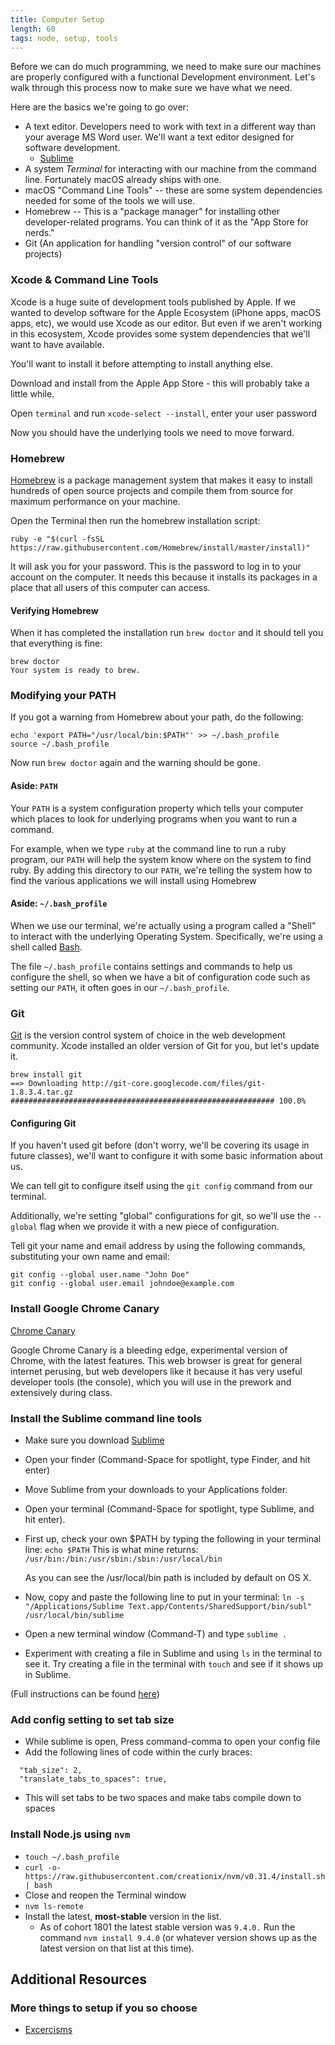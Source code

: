 ```yaml
---
title: Computer Setup
length: 60
tags: node, setup, tools
---
```


Before we can do much programming, we need to make sure our machines are properly configured with a functional Development environment. Let's walk through this process now to make sure we have what we need.

Here are the basics we're going to go over:

- A text editor. Developers need to work with text in a different way than your average MS Word user. We'll want a text editor designed for software development.
  - [Sublime](https://www.sublimetext.com/)
- A system _Terminal_ for interacting with our machine from the command line. Fortunately macOS already ships with one.
- macOS "Command Line Tools" -- these are some system dependencies needed for some of the tools we will use.
- Homebrew -- This is a "package manager" for installing other developer-related programs. You can think of it as the "App Store for nerds."
- Git (An application for handling "version control" of our software projects)

### Xcode & Command Line Tools

Xcode is a huge suite of development tools published by Apple. If we wanted to develop software for the Apple Ecosystem (iPhone apps, macOS apps, etc), we would use Xcode as our editor. But even if we aren't working in this ecosystem, Xcode provides some system dependencies that we'll want to have available.

You'll want to install it before attempting to install anything else.

Download and install from the Apple App Store - this will probably take a little while.

Open `terminal` and run `xcode-select --install`, enter your user password

Now you should have the underlying tools we need to move forward.

### Homebrew

[Homebrew](http://brew.sh) is a package management system that makes it easy to install hundreds of open source projects and compile them from source for maximum performance on your machine.

Open the Terminal then run the homebrew installation script:

```shell
ruby -e "$(curl -fsSL https://raw.githubusercontent.com/Homebrew/install/master/install)"
```

It will ask you for your password. This is the password to log in to your account on the computer.
It needs this because it installs its packages in a place that all users of this computer can access.

#### Verifying Homebrew

When it has completed the installation run `brew doctor` and it should tell you that everything is fine:

```shell
brew doctor
Your system is ready to brew.
```

### Modifying your PATH

If you got a warning from Homebrew about your path, do the following:

```shell
echo 'export PATH="/usr/local/bin:$PATH"' >> ~/.bash_profile
source ~/.bash_profile
```

Now run `brew doctor` again and the warning should be gone.

#### Aside: `PATH`

Your `PATH` is a system configuration
property which tells your computer which places to look for underlying programs
when you want to run a command.

For example, when we type `ruby` at the command line to run a ruby program, our `PATH`
will help the system know where on the system to find ruby. By adding this directory
to our `PATH`, we're telling the system how to find the various applications we will
install using Homebrew

#### Aside: `~/.bash_profile`

When we use our terminal, we're actually using a program called a "Shell" to interact
with the underlying Operating System. Specifically, we're using a shell called [Bash](https://en.wikipedia.org/wiki/Bash_(Unix_shell)).

The file `~/.bash_profile` contains settings and commands to help us configure the shell,
so when we have a bit of configuration code such as setting our `PATH`, it often goes
in our `~/.bash_profile`.

### Git

[Git](http://git-scm.com/) is the version control system of choice in the web development community.
Xcode installed an older version of Git for you, but let's update it.

```shell
brew install git
==> Downloading http://git-core.googlecode.com/files/git-1.8.3.4.tar.gz
########################################################### 100.0%
```

#### Configuring Git

If you haven't used git before (don't worry, we'll be covering its usage in future classes), we'll want to configure it with some basic information about us.

We can tell git to configure itself using the `git config` command from our terminal.

Additionally, we're setting "global" configurations for git, so we'll use the `--global` flag
when we provide it with a new piece of configuration.

Tell git your name and email address by using the following commands, substituting your own name and email:

```
git config --global user.name "John Doe"
git config --global user.email johndoe@example.com
```

### Install Google Chrome Canary
[Chrome Canary](https://www.google.com/chrome/browser/canary.html)

Google Chrome Canary is a bleeding edge, experimental version of Chrome, with the latest features. This web browser is great for general internet perusing, but web developers like it because it has very useful developer tools (the console), which you will use in the prework and extensively during class.

### Install the Sublime command line tools

  - Make sure you download [Sublime](https://www.sublimetext.com/) 
  - Open your finder (Command-Space for spotlight, type Finder, and hit enter) 
  - Move Sublime from your downloads to your Applications folder.
  - Open your terminal (Command-Space for spotlight, type Sublime, and hit enter).
  - First up, check your own $PATH by typing the following in your terminal line:
  `echo $PATH`
    This is what mine returns:
      `/usr/bin:/bin:/usr/sbin:/sbin:/usr/local/bin`

    As you can see the /usr/local/bin path is included by default on OS X.

  - Now, copy and paste the following line to put in your terminal:
  `ln -s "/Applications/Sublime Text.app/Contents/SharedSupport/bin/subl" /usr/local/bin/sublime`
  - Open a new terminal window (Command-T) and type `sublime .`
  - Experiment with creating a file in Sublime and using `ls` in the terminal to see it. Try creating a file in the terminal with `touch` and see if it shows up in Sublime.
 
 (Full instructions can be found [here](http://olivierlacan.com/posts/launch-sublime-text-3-from-the-command-line//))

### Add config setting to set tab size

  - While sublime is open, Press command-comma to open your config file
  - Add the following lines of code within the curly braces:

```
  "tab_size": 2,
  "translate_tabs_to_spaces": true,
```

  - This will set tabs to be two spaces and make tabs compile down to spaces 

### Install Node.js using `nvm`

- `touch ~/.bash_profile`
- `curl -o- https://raw.githubusercontent.com/creationix/nvm/v0.31.4/install.sh | bash`
- Close and reopen the Terminal window
- `nvm ls-remote`
- Install the latest, **most-stable** version in the list.
    - As of cohort 1801 the latest stable version was `9.4.0.` Run the command `nvm install 9.4.0` (or whatever version shows up as the latest version on that list at this time).

## Additional Resources

### More things to setup if you so choose

  * [Excercisms](http://frontend.turing.io/independent-study/exercism-setup.html)
